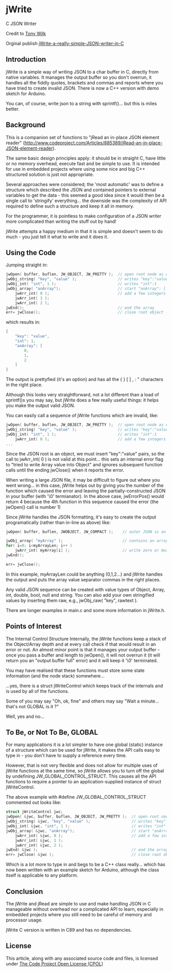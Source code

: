 # jWrite
C JSON Writer

Credit to [Tony Wilk](https://www.codeproject.com/Members/tonywilk)

Orginal publish [jWrite-a-really-simple-JSON-writer-in-C](https://www.codeproject.com/Articles/887604/jWrite-a-really-simple-JSON-writer-in-C)
 
## Introduction
jWrite is a simple way of writing JSON to a char buffer in C, directly from native variables. It manages the output buffer so you don't overrun, it handles all the fiddly quotes, brackets and commas and reports where you have tried to create invalid JSON. There is now a C++ version with demo sketch for Arduino.

You can, of course, write json to a string with sprintf()... but this is miles better.

## Background
This is a companion set of functions to "jRead an in-place JSON element reader" (http://www.codeproject.com/Articles/885389/jRead-an-in-place-JSON-element-reader).

The same basic design principles apply: it should be in straight C, have little or no memory overhead, execute fast and be simple to use. It is intended for use in embedded projects where using some nice and big C++ structured solution is just not appropriate.

Several approaches were considered; the 'most automatic' was to define a structure which described the JSON and contained pointers to external variables to get the data - this seemed a good idea since it would then be a single call to 'stringify' everything... the downside was the complexity of API required to define such a structure and keep it all in memory.

For the programmer, it is pointless to make configuration of a JSON writer more complicated than writing the stuff out by hand!

jWrite attempts a happy medium in that it is simple and doesn't seem to do much - you just tell it what to write and it does it.

## Using the Code
Jumping straight in:
```c
jwOpen( buffer, buflen, JW_OBJECT, JW_PRETTY );  // open root node as object
jwObj_string( "key", "value" );                  // writes "key":"value"
jwObj_int( "int", 1 );                           // writes "int":1
jwObj_array( "anArray");                         // start "anArray": [...] 
    jwArr_int( 0 );                              // add a few integers to the array
    jwArr_int( 1 );
    jwArr_int( 2 );
jwEnd();                                         // end the array
err= jwClose();                                  // close root object - done
```

which results in:
```c
{
    "key": "value",
    "int": 1,
    "anArray": [
        0,
        1,
        2
    ]
}
```

The output is prettyfied (it's an option) and has all the { } [ ] , : " characters in the right place.

Although this looks very straightforward, not a lot different than a load of sprintf()s you may say, but jWrite does a few really useful things: it helps you make the output valid JSON.

You can easily call a sequence of jWrite functions which are invalid, like:

```c
jwOpen( buffer, buflen, JW_OBJECT, JW_PRETTY );  // open root node as object
jwObj_string( "key", "value" );                  // writes "key":"value"
jwObj_int( "int", 1 );                           // writes "int":1
    jwArr_int( 0 );                              // add a few integers to the array
...
```
Since the JSON root is an object, we must insert "key":"value" pairs, so the call to jwArr_int( 0 ) is not valid at this point... this sets an internal error flag to "tried to write Array value into Object" and ignores subsequent function calls until the ending jwClose() when it reports the error.

When writing a large JSON file, it may be difficult to figure out where you went wrong... in this case, jWrite helps out by giving you the number of the function which caused the error and leaving the partially-constructed JSON in your buffer (with '\0' termianator). In the above case, jwErrorPos() would return 4 because the 4th function in this sequence caused the error (the jwOpen() call is number 1)

Since jWrite handles the JSON formatting, it's easy to create the output programatically (rather than in-line as above) like:
```c
jwOpen( buffer, buflen, JWOBJECT, JW_COMPACT );    // outer JSON is an object, compact format

jwObj_array( "myArray" );                          // contains an array: "myArray":[...]
for( i=0; i<myArrayLen; i++ )
    jwArr_int( myArray[i] );                       // write zero or more array entries
jwEnd();

err= jwClose();
```
In this example, myArrayLen could be anything (0,1,2...) and jWrite handles the output and puts the array value separator commas in the right places.

Any valid JSON sequence can be created with value types of Object, Array, int, double, bool, null and string. You can also add your own stringified values by inserting them raw, e.g., jwObj_raw( "key", rawtext ).

There are longer examples in main.c and some more information in jWrite.h.

## Points of Interest
The Internal Control Structure
Internally, the jWrite functions keep a stack of the Object/Array depth and at every call check if that would result in an error or not. An almost minor point is that it manages your output buffer - once you pass a buffer and length to jwOpen(), it will not overrun it (it will return you an "output buffer full" error) and it will keep it '\0' terminated.

You may have realised that these functions must store some state information (and the node stack) somewhere...

...yes, there is a struct jWriteControl which keeps track of the internals and is used by all of the functions.

Some of you may say "Oh, ok, fine" and others may say "Wait a minute... that's not GLOBAL is it ?"

Well, yes and no...

## To Be, or Not To Be, GLOBAL
For many applications it is a lot simpler to have one global (static) instance of a structure which can be used for jWrite, it makes the API calls easy to type in - you don't have to supply a reference every time.

However, that is not very flexible and does not allow for multiple uses of jWrite functions at the same time, so jWrite allows you to turn off the global by undefining JW_GLOBAL_CONTROL_STRUCT. This causes all the API functions to require a pointer to an application-supplied instance of struct jWriteControl.

The above example with #define JW_GLOBAL_CONTROL_STRUCT commented out looks like:
```c
struct jWriteControl jwc;
jwOpen( &jwc, buffer, buflen, JW_OBJECT, JW_PRETTY );  // open root node as object
jwObj_string( &jwc, "key", "value" );                  // writes "key":"value"
jwObj_int( &jwc, "int", 1 );                           // writes "int":1
jwObj_array( &jwc, "anArray");                         // start "anArray": [...] 
    jwArr_int( &jwc, 0 );                              // add a few integers to the array
    jwArr_int( &jwc, 1 );
    jwArr_int( &jwc, 2 );
jwEnd( &jwc );                                         // end the array
err= jwClose( &jwc );                                  // close root object - done
```
Which is a lot more to type in and begs to be a C++ class really... which has now been written with an example sketch for Arduino, although the class itself is applicable to any platform.

## Conclusion
The jWrite and jRead are simple to use and make handling JSON in C manageable without overhead nor a complicated API to learn, especially in embedded projects where you still need to be careful of memory and processor usage.

jWrite C version is written in C89 and has no dependencies.

## License

This article, along with any associated source code and files, is licensed under [The Code Project Open License (CPOL)](https://www.codeproject.com/info/cpol10.aspx)
